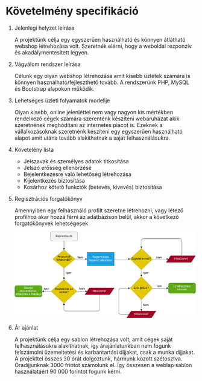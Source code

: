 Követelmény specifikáció
========================

1. Jelenlegi helyzet leírása

    A projektünk célja egy egyszerűen használható és könnyen átlátható webshop létrehozása volt. Szeretnék elérni, hogy a weboldal rezponzív és akadálymentesített legyen.

2. Vágyálom rendszer leírása

    Célunk egy olyan webshop létrehozása amit kisebb üzletek számára is könnyen használható/fejleszthető tovább. A rendszerünk PHP, MySQL és Bootstrap alapokon működik.

3. Lehetséges üzleti folyamatok modellje

    Olyan kisebb, online jelenléttel nem vagy nagyon kis mértékben rendelkező cégek számára szerenténk készíteni webáruházat akik szeretnének meghódítani az internetes piacot is. Ezeknek a vállalkozásoknak szeretnénk készíteni egy egyszerűen használható alapot amit utána tovább alakíthatnak a saját felhasználásukra.

4. Követelény lista
    
    - Jelszavak és személyes adatok titkosítása
    - Jelszó erősség ellenörzése
    - Bejelentkezésre való lehetőség létrehozása
    - Kijelentkezés biztosítása
    - Kosárhoz kötető funkciók (betevés, kivevés) biztosítása

5. Regisztrációs forgatókönyv

    Amennyiben egy felhasználó profilt szeretne létrehozni, vagy létező profilhoz akar hozzá férni az adatbázison belül, akkor a következő forgatókönyvek lehetségesek

    ![bejelentkezes_regisztracio_flowchart](https://raw.githubusercontent.com/szepema/Webshop/main/Dokument%C3%A1ci%C3%B3/bejelentkezes_regisztracio_flowchart.png)
    
6. Ár ajánlat

    A projektünk célja egy sablon létrehozása volt, amit cégek saját felhasználásukra alakíthatnak, így árajánlatunkban nem fogunk felszámolni üzemeltetési és karbantartási díjjakat, csak a munka díjjakat. A projekttel összes 30 órát dolgoztunk, hármunk között szétosztva. Óradíjjunknak 3000 frintot számolunk el. Így összesen a weblap sablon használatáért 90 000 forintot fogunk kérni.
